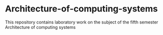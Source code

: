 # Architecture-of-computing-systems
This repository contains laboratory work on the subject of the fifth semester Architecture of computing systems
